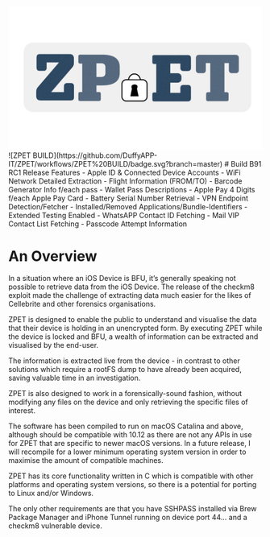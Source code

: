 <img src="OUT%20ZPET%20DESIGN%20FINAL-05.png">
![ZPET BUILD](https://github.com/DuffyAPP-IT/ZPET/workflows/ZPET%20BUILD/badge.svg?branch=master)
# Build B91 RC1 Release Features
- Apple ID & Connected Device Accounts
- WiFi Network Detailed Extraction
- Flight Information (FROM/TO)
- Barcode Generator Info f/each pass - Wallet Pass Descriptions
- Apple Pay 4 Digits f/each Apple Pay Card
- Battery Serial Number Retrieval
- VPN Endpoint Detection/Fetcher
- Installed/Removed Applications/Bundle-Identifiers
- Extended Testing Enabled
- WhatsAPP Contact ID Fetching
- Mail VIP Contact List Fetching
- Passcode Attempt Information

# An Overview
In a situation where an iOS Device is BFU, it’s generally speaking not possible to retrieve data from the iOS Device. The release of the checkm8 exploit made the challenge of extracting data much easier for the likes of Cellebrite and other forensics organisations. 

ZPET is designed to enable the public to understand and visualise the data that their device is holding in an unencrypted form. By executing ZPET while the device is locked and BFU, a wealth of information can be extracted and visualised by the end-user.

The information is extracted live from the device - in contrast to other solutions which require a rootFS dump to have already been acquired, saving valuable time in an investigation.

ZPET is also designed to work in a forensically-sound fashion, without modifying any files on the device and only retrieving the specific files of interest.

The software has been compiled to run on macOS Catalina and above, although should be compatible with 10.12 as there are not any APIs in use for ZPET that are specific to newer macOS versions. In a future release, I will recompile for a lower minimum operating system version in order to maximise the amount of compatible machines.

ZPET has its core functionality written in C which is compatible with other platforms and operating system versions, so there is a potential for porting to Linux and/or Windows.

The only other requirements are that you have SSHPASS installed via Brew Package Manager and iPhone Tunnel running on device port 44... and a checkm8 vulnerable device.
